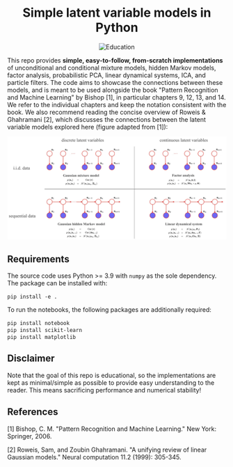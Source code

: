<div align="center"> 

# Simple latent variable models in Python

![Education](https://img.shields.io/badge/Education-B9F3Bf.svg)

</div>

This repo provides **simple, easy-to-follow, from-scratch implementations** of unconditional and conditional mixture models, hidden Markov models, factor analysis, probabilistic PCA, linear dynamical systems, ICA, and particle filters. The code aims to showcase the connections between these models, and is meant to be used alongside the book "Pattern Recognition and Machine Learning" by Bishop [1], in particular chapters 9, 12, 13, and 14. We refer to the individual chapters and keep the notation consistent with the book. We also recommend reading the concise overview of Roweis & Ghahramani [2], which discusses the connections between the latent variable models explored here (figure adapted from [1]):

<img src="./overview.png" width="900"/>

## Requirements

The source code uses Python >= 3.9 with `numpy` as the sole dependency. The package can be installed with:
```
pip install -e .
```

To run the notebooks, the following packages are additionally required:
```
pip install notebook
pip install scikit-learn
pip install matplotlib
```

## Disclaimer

Note that the goal of this repo is educational, so the implementations are kept as minimal/simple as possible to provide easy understanding to the reader. This means sacrificing performance and numerical stability!

## References

[1] Bishop, C. M. "Pattern Recognition and Machine Learning." New York: Springer, 2006.

[2] Roweis, Sam, and Zoubin Ghahramani. "A unifying review of linear Gaussian models." Neural computation 11.2 (1999): 305-345.
